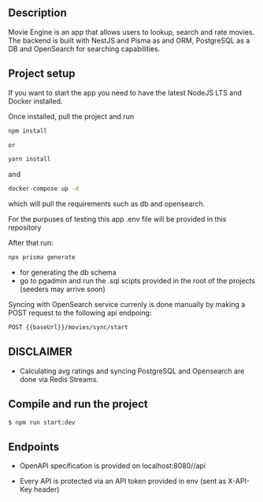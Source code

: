 ## Description

Movie Engine is an app that allows users to lookup, search and rate movies.
The backend is built with NestJS and Pisma as and ORM, PostgreSQL as a DB and OpenSearch for searching capabilities.

## Project setup

If you want to start the app you need to have the latest NodeJS LTS and Docker installed.

Once installed, pull the project and run 

```bash
npm install

or 

yarn install
```
and 

```bash
docker-compose up -d
```

which will pull the requirements such as db and opensearch.

For the purpuses of testing this app .env file will be provided in this repository

After that run:

```bash
npx prisma generate
```
 - for generating the db schema
 - go to pgadmin and run the .sql scipts provided in the root of the projects (seeders may arrive soon)

 Syncing with OpenSearch service currenly is done manually by making a POST request to the following api endpoing:

```bash
POST {{baseUrl}}/movies/sync/start
```
## DISCLAIMER
- Calculating avg ratings and syncing PostgreSQL and Opensearch are done via Redis Streams.

## Compile and run the project

```bash
$ npm run start:dev
```

## Endpoints

- OpenAPI specification is provided on localhost:8080//api

- Every API is protected via an API token provided in env (sent as X-API-Key header)
